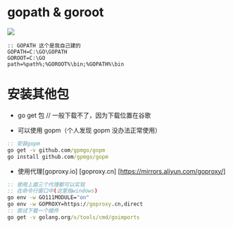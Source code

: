 # gopath & goroot

![](./pic/goroot和gopath.jpg)

```
:: GOPATH 这个是我自己建的
GOPATH=C:\GO\GOPATH
GOROOT=C:\GO
path=%path%;%GOROOT%\bin;%GOPATH%\bin
```

# 安装其他包

- go get 包 // 一般下载不了，因为下载位置在谷歌

- 可以使用 gopm（个人发现 gopm 没办法正常使用）

```cmd
:: 安装gopm
go get -v github.com/gpmgo/gopm
go install github.com/gpmgo/gopm
```

- 使用代理[goproxy.io] [goproxy.cn] [https://mirrors.aliyun.com/goproxy/]

```cmd
:: 使用上面三个代理都可以实现
:: 在命令行窗口中(这里指windows)
go env -w GO111MODULE="on"
go env -w GOPROXY=https://goproxy.cn,direct
:: 尝试下载一个插件
go get -v golang.org/x/tools/cmd/goimports
```
